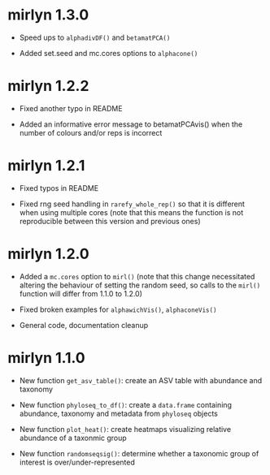 # mirlyn 1.3.0

* Speed ups to `alphadivDF()` and `betamatPCA()`

* Added set.seed and mc.cores options to `alphacone()`

# mirlyn 1.2.2

* Fixed another typo in README

* Added an informative error message to betamatPCAvis() when the number of colours and/or reps is incorrect

# mirlyn 1.2.1

* Fixed typos in README

* Fixed rng seed handling in `rarefy_whole_rep()` so that it is different when using multiple cores (note that this means the function is not reproducible between this version and previous ones)

# mirlyn 1.2.0

* Added a `mc.cores` option to `mirl()` (note that this change necessitated altering the behaviour of setting the random seed, so calls to the `mirl()` function will differ from 1.1.0 to 1.2.0)

* Fixed broken examples for `alphawichVis()`, `alphaconeVis()`

* General code, documentation cleanup

# mirlyn 1.1.0

* New function `get_asv_table()`: create an ASV table with abundance and taxonomy

* New function `phyloseq_to_df()`: create a `data.frame` containing abundance, taxonomy and metadata from `phyloseq` objects

* New function `plot_heat()`: create heatmaps visualizing relative abundance of a taxonmic group

* New function `randomseqsig()`: determine whether a taxonomic group of interest is over/under-represented
